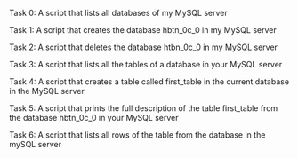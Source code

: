 Task 0:
A script that lists all databases of my MySQL server

Task 1:
A script that creates the database hbtn_0c_0 in my MySQL server

Task 2:
A script that deletes the database htbn_0c_0 in my MySQL server

Task 3:
A script that lists all the tables of a database in your MySQL server

Task 4:
A script that creates a table called first_table in the current database in the MySQL server

Task 5:
A script that prints the full description of the table first_table from the database hbtn_0c_0 in your MySQL server

Task 6:
A script that lists all rows of the table from the database in the mySQL server
